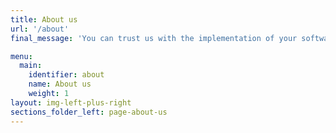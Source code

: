 ```yaml
---
title: About us
url: '/about'
final_message: 'You can trust us with the implementation of your software products from idea to solutions'

menu:
  main:
    identifier: about
    name: About us
    weight: 1
layout: img-left-plus-right
sections_folder_left: page-about-us
---
```

